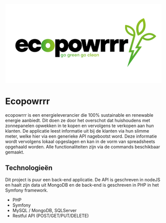 <img src="eco-powrrr-logo.png"/>

# Ecopowrrr

ecopowrrr is een energieleverancier die 100% sustainable en renewable energie aanbiedt. 
Dit doen ze door het overschot dat huishoudens met  zonnepanelen opwekken in te kopen en vervolgens te verkopen aan hun klanten.
De applicatie leest informatie uit bij de klanten via hun slimme meter, welke hier via een generieke API nagebootst word. Deze informatie wordt vervolgens lokaal opgeslagen en kan in de vorm van spreadsheets opgehaald worden. Alle functionaliteiten zijn via de commands beschikbaar gemaakt.


## Technologieën

Dit project is puur een back-end applicatie. De API is geschreven in nodeJS en haalt zijn data uit MongoDB en de back-end is geschreven in PHP in het Symfony framework.

* PHP
* Symfony
* MySQL / MongoDB, SQLServer
* Restful API (POST/GET/PUT/DELETE)

